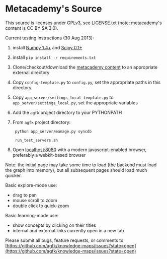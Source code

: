 Metacademy's Source
==============

This source is licenses under GPLv3, see LICENSE.txt (note: metacademy's content is CC BY SA 3.0).

                             
Current testing instructions (30 Aug 2013):

1. install [Numpy 1.4+](http://www.numpy.org/) and [Scipy 0.1+](http://scipy.org/)
2. install `pip install -r requirements.txt`
2. Clone/checkout/download the [metacademy content](https://github.com/metacademy/metacademy-content) to an appropriate external directory 
3. Copy `config-template.py` to `config.py`, set the appropriate paths in this directory.
4. Copy `app_server/settings_local-template.py` to `app_server/settings_local.py`, set the appropriate variables
4. Add the `agfk` project directory to your PYTHONPATH
5. From `agfk` project directory:

        python app_server/manage.py syncdb

        run_test_servers.sh
        
6. Open [localhost:8080](http://localhost:8080) with a modern javascript-enabled browser, preferably a webkit-based browser

Note: the initial page may take some time to load (the backend must load the graph into memory), but all subsequent pages should load much quicker.

Basic explore-mode use:

- drag to pan	
- mouse scroll to zoom	
- double click to quick-zoom 

Basic learning-mode use:

- show concepts by clicking on their titles
- internal and external links currently open in a new tab

Please submit all bugs, feature requests, or comments to [https://github.com/agfk/knowledge-maps/issues?state=open](https://github.com/agfk/knowledge-maps/issues?state=open)
